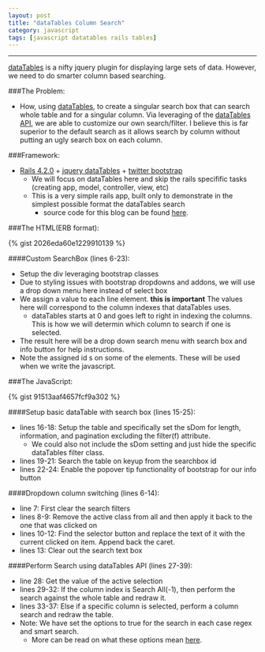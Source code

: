```yaml
---
layout: post
title: "dataTables Column Search"
category: javascript
tags: [javascript datatables rails tables]
---
```

____
[dataTables](https://www.datatables.net/) is a nifty jquery plugin for displaying large sets of data.  However, we need to do smarter column based searching.

<!--more-->

###The Problem:
- How, using [dataTables](https://www.datatables.net/), to create a singular search box that can search whole table and for a singular column.  Via leveraging of the [dataTables API](https://datatables.net/api), we are able to customize our own search/filter.  I believe this is far superior to the default search as it allows search by column without putting an ugly search box on each column.

###Framework:
- [Rails 4.2.0](http://rubyonrails.org/) + [jquery dataTables](https://github.com/rweng/jquery-datatables-rails) + [twitter bootstrap](https://github.com/seyhunak/twitter-bootstrap-rails)
  * We will focus on dataTables here and skip the rails specifific tasks (creating app, model, controller, view, etc)
  * This is a very simple rails app, built only to demonstrate in the simplest possible format the dataTables search
     * source code for this blog can be found [here](https://github.com/dstull/dataTables-search).

###The HTML(ERB format):

{% gist 2026eda60e1229910139 %}
 
####Custom SearchBox (lines 6-23):
   * Setup the div leveraging bootstrap classes
   * Due to styling issues with bootstrap dropdowns and addons, we will use a drop down menu here instead of select box
   * We assign a value to each line element. **this is important** The values here will correspond to the column indexes that dataTables uses.
      * dataTables starts at 0 and goes left to right in indexing the columns.  This is how we will determin which column to search if one is selected.
   * The result here will be a drop down search menu with search box and info button for help instructions.
   * Note the assigned id s on some of the elements.  These will be used when we write the javascript.

###The JavaScript:

{% gist 91513aaf4657fcf9a302 %}

####Setup basic dataTable with search box (lines 15-25):
  * lines 16-18: Setup the table and specifically set the sDom for length, information, and pagination excluding the filter(f) attribute.
     * We could also not include the sDom setting and just hide the specific dataTables filter class.
  * lines 19-21: Search the table on keyup from the searchbox id
  * lines 22-24: Enable the popover tip functionality of bootstrap for our info button

####Dropdown column switching (lines 6-14):
- line 7: First clear the search filters
- lines 8-9: Remove the active class from all and then apply it back to the one that was clicked on
- lines 10-12: Find the selector button and replace the text of it with the current clicked on item.  Append back the caret.
- lines 13: Clear out the search text box

####Perform Search using dataTables API (lines 27-39):
- line 28: Get the value of the active selection
- lines 29-32: If the column index is Search All(-1), then perform the search against the whole table and redraw it.
- lines 33-37: Else if a specific column is selected, perform a column search and redraw the table.
- Note: We have set the options to true for the search in each case regex and smart search.
   * More can be read on what these options mean [here](https://datatables.net/reference/api/search()).
